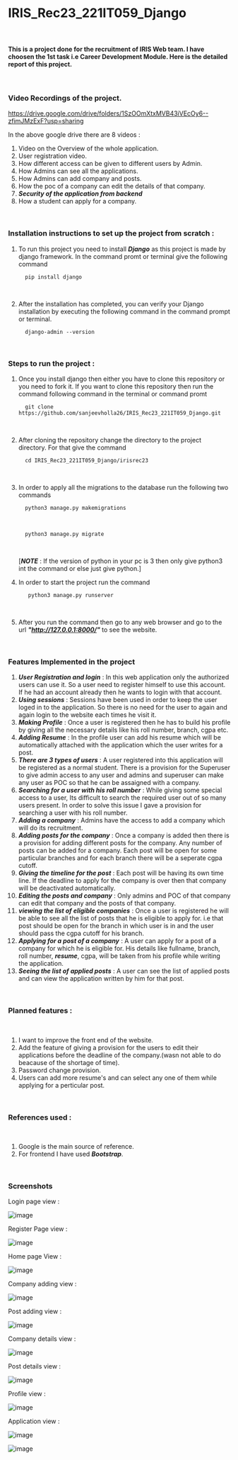 # IRIS_Rec23_221IT059_Django

<br>

#### This is a project done for the recruitment of IRIS Web team. I have choosen the 1st task i.e Career Development Module. Here is the detailed report of this project.
<br>

### Video Recordings of the project.
https://drive.google.com/drive/folders/1SzOOmXtxMVB43iVEcOy6--zfimJMzExF?usp=sharing

In the above google drive there are 8 videos :
1. Video on the Overview of the whole application.
2. User registration video.
3. How different access can be given to different users by Admin.
4. How Admins can see all the applications.
5. How Admins can add company and posts.
6. How the poc of a company can edit the details of that company.
7. ***Security of the application from backend***
8. How a student can apply for a company. 
<br>

### Installation instructions to set up the project from scratch :
1. To run this project you need to install ***Django*** as this project is made by django framework.
   In the command promt or terminal give the following command 
   <br>
   
         pip install django
      
   <br>
2. After the installation has completed, you can verify your Django installation by executing the following command in the    command prompt or terminal.
   <br>
   
         django-admin --version
      
   <br>


### Steps to run the project :
1. Once you install django then either you have to clone this repository or you need to fork it. If you want to clone this repository then run the command following command in the terminal or command promt
   <br>

         git clone https://github.com/sanjeevholla26/IRIS_Rec23_221IT059_Django.git

   <br>

2. After cloning the repository change the directory to the project directory. For that give the command 
   <br>
   
         cd IRIS_Rec23_221IT059_Django/irisrec23
      
   <br>
   
3. In order to apply all the migrations to the database run the following two commands
   <br>

         python3 manage.py makemigrations
   
   <br>
  
         python3 manage.py migrate
   
   <br>
   
   [***NOTE*** : If the version of python in your pc is 3 then only give python3 int the command or else just give python.]
   <br>
   
4. In order to start the project run the command 
   <br>

          python3 manage.py runserver
    
   <br>
5. After you run the command then go to any web browser and go to the url ***"http://127.0.0.1:8000/"*** to see the website. 

<br>
   
   ### Features Implemented in the project 
   

1. ***User Registration and login*** : In this web application only the authorized users can use it. So a user need to register himself to use this account. If he had an account already then he wants to login with that account.
2. ***Using sessions*** : Sessions have been used in order to keep the user loged in to the application. So there is no need for the user to again and again login to the website each times he visit it.
3. ***Making Profile*** : Once a user is registered then he has to build his profile by giving all the necessary details like his roll number, branch, cgpa etc.
4. ***Adding Resume*** : In the profile user can add his resume which will be automatically attached with the application which the user writes for a post.
5. ***There are 3 types of users*** : A user registered into this application will be registered as a normal student. There is a provision for the Superuser to give admin access to any user and admins and superuser can make any user as POC so that he can be assaigned with a company.
6. ***Searching for a user with his roll number*** : While giving some special access to a user, Its difficult to search the required user out of so many users present. In order to solve this issue I gave a provision for searching a user with his roll number.
7. ***Adding a company*** : Admins have the access to add a company which will do its recruitment.
8. ***Adding posts for the company*** : Once a company is added then there is a provision for adding different posts for the company. Any number of posts can be added for a company. Each post will be open for some particular branches and for each branch there will be a seperate cgpa cutoff.
9. ***Giving the timeline for the post*** : Each post will be having its own time line. If the deadline to apply for the company is over then that company will be deactivated automatically.
10. ***Editing the posts and company*** : Only admins and POC of that company can edit that company and the posts of that company.
11. ***viewing the list of eligible companies*** : Once a user is registered he will be able to see all the list of posts that he is eligible to apply for. i.e that post should be open for the branch in which user is in and the user should pass the cgpa cutoff for his branch.
12. ***Applying for a post of a company*** : A user can apply for a post of a company for which he is eligible for. His details like fullname, branch, roll number, ***resume***, cgpa, will be taken from his profile while writing the application. 
13. ***Seeing the list of applied posts*** : A user can see the list of applied posts and can view the application written by him for that post.
<br>

### Planned features :
<br>

1. I want to improve the front end of the website.
2. Add the feature of giving a provision for the users to edit their applications before the deadline of the company.(wasn not able to do beacause of the shortage of time).
3. Password change provision.
4. Users can add more resume's and can select any one of them while applying for a perticular post.
<br>

### References used :
<br>

1. Google is the main source of reference.
2. For frontend I have used ***Bootstrap***.

<br>

### Screenshots

Login page view :

![image](https://user-images.githubusercontent.com/104841119/235995512-a62024b1-2899-4a36-b97e-093e865e6a02.png)

Register Page view :

![image](https://user-images.githubusercontent.com/104841119/235995966-52f5bd70-e705-4013-b0cb-02e4f349002e.png)

Home page View :

![image](https://user-images.githubusercontent.com/104841119/235996480-f166bf20-274a-41c4-afca-fab425556b94.png)

Company adding view :

![image](https://user-images.githubusercontent.com/104841119/235996757-57bd32ad-d34f-4738-b457-90e10251a505.png)

Post adding view :

![image](https://user-images.githubusercontent.com/104841119/235997056-4a22f691-b548-4b3c-93cd-022420d1119f.png)

Company details view :

![image](https://user-images.githubusercontent.com/104841119/235997329-f62297ea-b2f2-4552-9897-af9abe41374a.png)

Post details view :

![image](https://user-images.githubusercontent.com/104841119/235997622-6e35d1bf-91ff-4301-a7d1-ad40c6acf9fc.png)

Profile view :

![image](https://user-images.githubusercontent.com/104841119/235997874-688dcaf5-9602-448b-98e5-251a18bd1a06.png)

Application view :

![image](https://user-images.githubusercontent.com/104841119/235998224-49946e95-4b3d-4d7d-a2cd-69a87bd78b48.png)

![image](https://user-images.githubusercontent.com/104841119/235998348-e39bb943-4a7f-4387-a479-bb5681056821.png)





